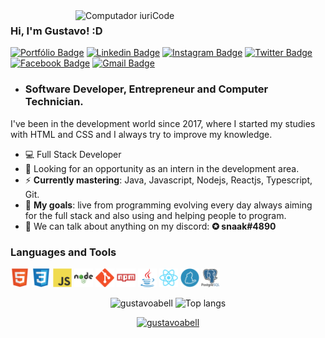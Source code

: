 <img src="https://raw.githubusercontent.com/MicaelliMedeiros/micaellimedeiros/master/image/computer-illustration.png" min-width="400px" max-width="400px" width="400px" align="right" alt="Computador iuriCode">

### Hi, I'm Gustavo! :D

[![Portfólio Badge](https://img.shields.io/badge/Portfólio-%23262626.svg?&style=flat-square&logo=dependabot&logoColor=white)](https://gist.github.com/gustavoabell/1e2a3f2371fc662b70e8f163d25695c8)
[![Linkedin Badge](https://img.shields.io/badge/-LinkedIn-blue?style=flat-square&logo=Linkedin&logoColor=white&link=https://www.linkedin.com/in/gustavoabel10/)](https://www.linkedin.com/in/gustavoabel10/)
[![Instagram Badge](https://img.shields.io/badge/instagram-%23E4405F.svg?&style=flat-square&logo=instagram&logoColor=white)](https://www.instagram.com/gustavoabell_/?hl=pt-br)
[![Twitter Badge](https://img.shields.io/badge/-Twitter-1ca0f1?style=flat-square&labelColor=1ca0f1&logo=twitter&logoColor=white&link=https://twitter.com/gustavoabeell)](https://twitter.com/gustavoabeell)
[![Facebook Badge]( https://img.shields.io/badge/facebook-%231877F2.svg?&style=flat-square&logo=facebook&logoColor=white)](https://www.facebook.com/gustavoabell10)
[![Gmail Badge](https://img.shields.io/badge/-Gmail-D14836?&style=flat-square&logo=Gmail&logoColor=white&link=mailto:gustavoabel.contato@gmail.com)](mailto:gustavoabel.contato@gmail.com)
- ### Software Developer, Entrepreneur and Computer Technician.
I've been in the development world since 2017, where I started my studies with HTML and CSS and I always try to improve my knowledge.
- :computer: Full Stack Developer 
- :eyes: Looking for an opportunity as an intern in the development area.
- :zap: **Currently mastering**: Java, Javascript, Nodejs, Reactjs, Typescript, Git.
- :rocket: **My goals**: live from programming evolving every day always aiming for the full stack and also using and helping people to program.
- :speech_balloon: We can talk about anything on my discord: **✪ snaak#4890**

### Languages and Tools

<p align="left">
  <img src="https://raw.githubusercontent.com/devicons/devicon/master/icons/html5/html5-original.svg" alt="html" width="30" height="30"/>
   <img src="https://raw.githubusercontent.com/devicons/devicon/master/icons/css3/css3-original.svg" alt="css" width="30" height="30"/>
  <img src="https://raw.githubusercontent.com/devicons/devicon/master/icons/javascript/javascript-original.svg" alt="javascript" width="30" height="30"/> 
  <img src="https://raw.githubusercontent.com/devicons/devicon/master/icons/nodejs/nodejs-original-wordmark.svg" alt="nodejs" width="30" height="30"/>
  <img src="https://raw.githubusercontent.com/devicons/devicon/master/icons/git/git-original.svg" alt="git" width="30" height="30"/>
  <img src="https://raw.githubusercontent.com/devicons/devicon/master/icons/npm/npm-original-wordmark.svg" alt="npm" width="30" height="30"/>
  <img src="https://raw.githubusercontent.com/devicons/devicon/master/icons/java/java-original.svg" alt="java" width="30" height="30" />
  <img src="https://raw.githubusercontent.com/devicons/devicon/master/icons/react/react-original.svg" alt="react" width="30" height="30" />
  <img src="https://raw.githubusercontent.com/devicons/devicon/master/icons/yarn/yarn-original.svg" alt="yarn" width="30" height="30" />
  <img src="https://raw.githubusercontent.com/devicons/devicon/master/icons/postgresql/postgresql-original-wordmark.svg" alt="yarn" width="30" height="30" />
  <p align="center">
  <img src="https://github-readme-stats.vercel.app/api?username=gustavoabell&show_icons=true&title_color=fff&icon_color=00d9ff&text_color=c9d1d9&bg_color=161b22" alt="gustavoabell" />
    <img src="https://github-readme-stats.vercel.app/api/top-langs/?username=gustavoabell&layout=compact&show_icons=true&title_color=fff&icon_color=fff&text_color=c9d1d9&bg_color=161b22" alt="Top langs" />
</p>

<p align="center">
    <a href="https://github.com/gustavoabell" target="_blank"><img alt="gustavoabell" src="https://badges.pufler.dev/visits/gustavoabell/gustavoabell?logo=GitHub&label=Visits&color=success&logoColor=white&style=flat-square"/></a>
</p>
